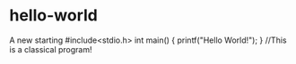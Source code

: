 # hello-world
A new starting
#include<stdio.h>
int main()
{
  printf("Hello World!");
}
//This is a classical program!
